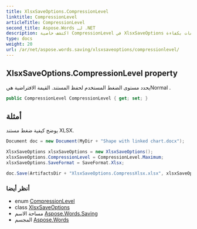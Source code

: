 ```yaml
---
title: XlsxSaveOptions.CompressionLevel
linktitle: CompressionLevel
articleTitle: CompressionLevel
second_title: Aspose.Words لـ .NET
description: اكتشف خاصية CompressionLevel في XlsxSaveOptions لتحسين حفظ المستندات باستخدام إعدادات الضغط القابلة للتخصيص لإدارة الملفات بكفاءة.
type: docs
weight: 20
url: /ar/net/aspose.words.saving/xlsxsaveoptions/compressionlevel/
---
```

## XlsxSaveOptions.CompressionLevel property

يحدد مستوى الضغط المستخدم لحفظ المستند. القيمة الافتراضية هيNormal .

```csharp
public CompressionLevel CompressionLevel { get; set; }
```

## أمثلة

يوضح كيفية ضغط مستند XLSX.

```csharp
Document doc = new Document(MyDir + "Shape with linked chart.docx");

XlsxSaveOptions xlsxSaveOptions = new XlsxSaveOptions();
xlsxSaveOptions.CompressionLevel = CompressionLevel.Maximum;
xlsxSaveOptions.SaveFormat = SaveFormat.Xlsx;

doc.Save(ArtifactsDir + "XlsxSaveOptions.CompressXlsx.xlsx", xlsxSaveOptions);
```

### أنظر أيضا

* enum [CompressionLevel](../../compressionlevel/)
* class [XlsxSaveOptions](../)
* مساحة الاسم [Aspose.Words.Saving](../../../aspose.words.saving/)
* المجسم [Aspose.Words](../../../)
